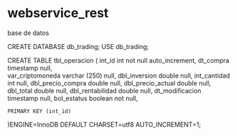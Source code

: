 # webservice_rest


base de datos 

CREATE DATABASE db_trading;
USE db_trading;

CREATE TABLE tbl_operacion
(
    int_id int not null auto_increment,
	  dt_compra timestamp null,  
    var_criptomoneda varchar (250) null,
	  dbl_inversion double null,
	  int_cantidad int null,
	  dbl_precio_compra double null,
	  dbl_precio_actual double null,
	  dbl_total double null,
	  dbl_rentabilidad double null, 
    dt_modificacion timestamp null,
    bol_estatus boolean not null,
	
    PRIMARY KEY (int_id)
)ENGINE=InnoDB DEFAULT CHARSET=utf8 AUTO_INCREMENT=1;
